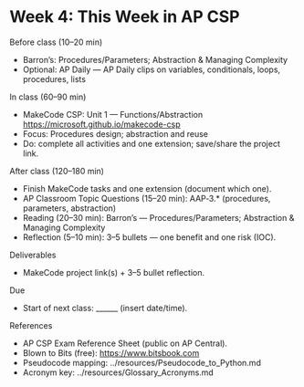 # Week 4: This Week in AP CSP

Before class (10–20 min)
- Barron’s: Procedures/Parameters; Abstraction & Managing Complexity
- Optional: AP Daily — AP Daily clips on variables, conditionals, loops, procedures, lists

In class (60–90 min)
- MakeCode CSP: Unit 1 — Functions/Abstraction
  https://microsoft.github.io/makecode-csp
- Focus: Procedures design; abstraction and reuse
- Do: complete all activities and one extension; save/share the project link.

After class (120–180 min)
- Finish MakeCode tasks and one extension (document which one).
- AP Classroom Topic Questions (15–20 min): AAP‑3.* (procedures, parameters, abstraction)
- Reading (20–30 min): Barron’s — Procedures/Parameters; Abstraction & Managing Complexity
- Reflection (5–10 min): 3–5 bullets — one benefit and one risk (IOC).

Deliverables
- MakeCode project link(s) + 3–5 bullet reflection.

Due
- Start of next class: ______ (insert date/time).

References
- AP CSP Exam Reference Sheet (public on AP Central).
- Blown to Bits (free): https://www.bitsbook.com
- Pseudocode mapping: ../resources/Pseudocode_to_Python.md
- Acronym key: ../resources/Glossary_Acronyms.md

